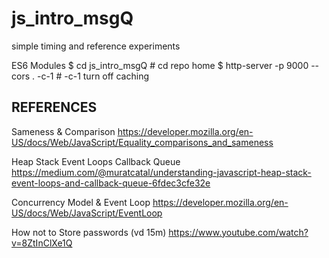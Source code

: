 # js_intro_msgQ
simple timing and reference experiments


ES6 Modules
$ cd js_intro_msgQ                            # cd repo home
$ http-server -p 9000 --cors . -c-1           # -c-1 turn off caching



## REFERENCES
Sameness & Comparison
https://developer.mozilla.org/en-US/docs/Web/JavaScript/Equality_comparisons_and_sameness

Heap Stack Event Loops Callback Queue
https://medium.com/@muratcatal/understanding-javascript-heap-stack-event-loops-and-callback-queue-6fdec3cfe32e

Concurrency Model & Event Loop
https://developer.mozilla.org/en-US/docs/Web/JavaScript/EventLoop

How not to Store passwords (vd 15m)
https://www.youtube.com/watch?v=8ZtInClXe1Q



